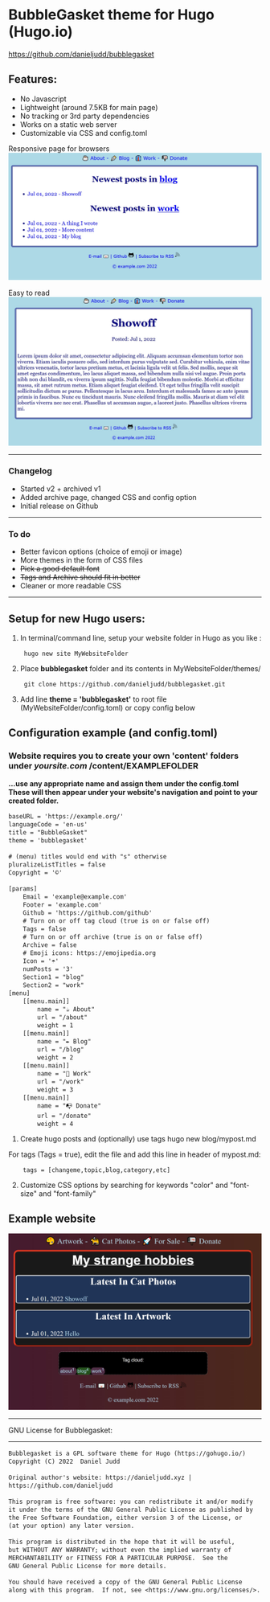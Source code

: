 # BubbleGasket theme for Hugo (Hugo.io)

https://github.com/danieljudd/bubblegasket

## Features:
- No Javascript
- Lightweight (around 7.5KB for main page)
- No tracking or 3rd party dependencies
- Works on a static web server
- Customizable via CSS and config.toml

Responsive page for browsers
![/images/preview1.jpg](/images/preview1.jpg)

Easy to read
![/images/preview2.jpg](/images/preview2.jpg)

---
### Changelog

* Started v2 + archived v1
* Added archive page, changed CSS and config option
* Initial release on Github

---
### To do
- Better favicon options (choice of emoji or image)
- More themes in the form of CSS files
- ~~Pick a good default font~~
- ~~Tags and Archive should fit in better~~
- Cleaner or more readable CSS

---

## Setup for new Hugo users:

1. In terminal/command line, setup your website folder in Hugo as you like :

		hugo new site MyWebsiteFolder
	
2. Place **bubblegasket** folder and its contents in MyWebsiteFolder/themes/

		git clone https://github.com/danieljudd/bubblegasket.git

3. Add line **theme = 'bubblegasket'** to root file (MyWebsiteFolder/config.toml) or copy config below

## Configuration example (and config.toml)
### Website requires you to create your own 'content' folders under *yoursite.com* /content/EXAMPLEFOLDER
**...use any appropriate name and assign them under the config.toml**
**These will then appear under your website's navigation and point to your created folder.**

	baseURL = 'https://example.org/'
	languageCode = 'en-us'
	title = "BubbleGasket"
	theme = 'bubblegasket'

	# (menu) titles would end with "s" otherwise
	pluralizeListTitles = false
	Copyright = '©'

	[params]
		Email = 'example@example.com'
		Footer = 'example.com'
		Github = 'https://github.com/github'
		# Turn on or off tag cloud (true is on or false off)
		Tags = false
		# Turn on or off archive (true is on or false off)
		Archive = false
		# Emoji icons: https://emojipedia.org
		Icon = '☂️'
		numPosts = '3'
		Section1 = "blog"
		Section2 = "work"
	[menu]
		[[menu.main]]
			name = "☕ About"
			url = "/about"
			weight = 1
		[[menu.main]]
			name = "✒️ Blog"
			url = "/blog"
			weight = 2
		[[menu.main]]
			name = "👔 Work"
			url = "/work"
			weight = 3
		[[menu.main]]
			name = "📭 Donate"
			url = "/donate"
			weight = 4
		

1. Create hugo posts and (optionally) use tags
		hugo new blog/mypost.md
		
For tags (Tags = true), edit the file and add this line in header of mypost.md:

		tags = [changeme,topic,blog,category,etc]

2. Customize CSS options by searching for keywords "color" and "font-size" and "font-family"

## Example website
![/images/preview3.jpg](/images/preview3.jpg)

---

GNU License for Bubblegasket:

---

    Bubblegasket is a GPL software theme for Hugo (https://gohugo.io/)
    Copyright (C) 2022  Daniel Judd
	
	Original author's website: https://danieljudd.xyz | https://github.com/danieljudd

    This program is free software: you can redistribute it and/or modify
    it under the terms of the GNU General Public License as published by
    the Free Software Foundation, either version 3 of the License, or
    (at your option) any later version.

    This program is distributed in the hope that it will be useful,
    but WITHOUT ANY WARRANTY; without even the implied warranty of
    MERCHANTABILITY or FITNESS FOR A PARTICULAR PURPOSE.  See the
    GNU General Public License for more details.

    You should have received a copy of the GNU General Public License
    along with this program.  If not, see <https://www.gnu.org/licenses/>.